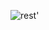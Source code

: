 

![rest'](https://user-images.githubusercontent.com/78131940/230323068-9e7e9a4e-bd3a-48db-95ba-4fbcfd99f902.PNG)
